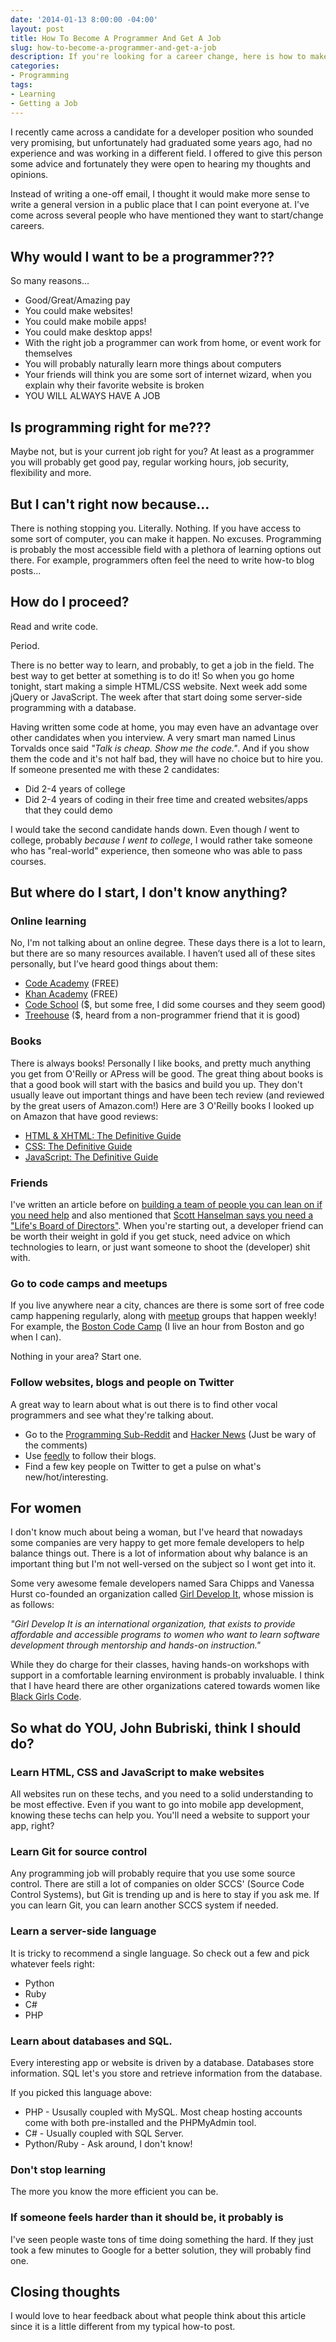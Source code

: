 ```yaml
---
date: '2014-01-13 8:00:00 -04:00'
layout: post
title: How To Become A Programmer And Get A Job
slug: how-to-become-a-programmer-and-get-a-job
description: If you're looking for a career change, here is how to make it happen.
categories:
- Programming
tags:
- Learning
- Getting a Job
---
```


I recently came across a candidate for a developer position who sounded very promising, but unfortunately had graduated some years ago, had no experience and was working in a different field.  I offered to give this person some advice and fortunately they were open to hearing my thoughts and opinions.

Instead of writing a one-off email, I thought it would make more sense to write a general version in a public place that I can point everyone at.  I've come across several people who have mentioned they want to start/change careers.

## Why would I want to be a programmer???

So many reasons...

- Good/Great/Amazing pay 
- You could make websites!
- You could make mobile apps!
- You could make desktop apps!
- With the right job a programmer can work from home, or event work for themselves
- You will probably naturally learn more things about computers
- Your friends will think you are some sort of internet wizard, when you explain why their favorite website is broken
- YOU WILL ALWAYS HAVE A JOB


## Is programming right for me???

Maybe not, but is your current job right for you?  At least as a programmer you will probably get good pay, regular working hours, job security, flexibility and more.


## But I can't right now because...

There is nothing stopping you.  Literally.  Nothing.  If you have access to some sort of computer, you can make it happen.  No excuses.   Programming is probably the most accessible field with a plethora of learning options out there.  For example, programmers often feel the need to write how-to blog posts...


## How do I proceed?

Read and write code.

Period.

There is no better way to learn, and probably, to get a job in the field.  The best way to get better at something is to do it!  So when you go home tonight, start making a simple HTML/CSS website.  Next week add some jQuery or JavaScript.  The week after that start doing some server-side programming with a database.

Having written some code at home, you may even have an advantage over other candidates when you interview.  A very smart man named Linus Torvalds once said *"Talk is cheap. Show me the code."*.  And if you show them the code and it's not half bad, they will have no choice but to hire you.  If someone presented me with these 2 candidates:

- Did 2-4 years of college
- Did 2-4 years of coding in their free time and created websites/apps that they could demo

I would take the second candidate hands down.  Even though *I* went to college, probably *because I went to college*, I would rather take someone who has "real-world" experience, then someone who was able to pass courses.


## But where do I start, I don't know anything?

### Online learning

No, I'm not talking about an online degree.  These days there is a lot to learn, but there are so many resources available.  I haven’t used all of these sites personally, but I’ve heard good things about them:

- [Code Academy](http://www.codecademy.com/ "Code Academy - Learn to code interactively, for free.") (FREE)
- [Khan Academy](https://www.khanacademy.org/ "Khan Academy - Start learning now. Completely free, forever.") (FREE)
- [Code School](https://www.codeschool.com/ "Code School - Learn by Doing. No setup. No hassle. Just learning.") ($, but some free, I did some courses and they seem good)
- [Treehouse](http://teamtreehouse.com/ "Treehouse - Learn how to build websites & apps, write code or start a business.") ($, heard from a non-programmer friend that it is good)

### Books

There is always books!  Personally I like books, and pretty much anything you get from O'Reilly or APress will be good.  The great thing about books is that a good book will start with the basics and build you up.  They don't usually leave out important things and have been tech review (and reviewed by the great users of Amazon.com!)  Here are 3 O'Reilly books I looked up on Amazon that have good reviews:

- [HTML & XHTML: The Definitive Guide](http://www.amazon.com/HTML-XHTML-Definitive-Chuck-Musciano-ebook/dp/B00BQN40IS/ref=sr_1_1?s=digital-text&ie=UTF8&qid=1389887335&sr=1-1&keywords=o%27reilly+html)
- [CSS: The Definitive Guide](http://www.amazon.com/CSS-Definitive-Guide-Eric-Meyer-ebook/dp/B00457X7L8/ref=sr_1_1?s=digital-text&ie=UTF8&qid=1389887367&sr=1-1&keywords=o%27reilly+css)
- [JavaScript: The Definitive Guide](http://www.amazon.com/JavaScript-Definitive-Guide-Guides-ebook/dp/B004XQX4K0/ref=sr_1_1?s=digital-text&ie=UTF8&qid=1389887352&sr=1-1&keywords=o%27reilly+javascript)

### Friends

I've written an article before on [building a team of people you can lean on if you need help](http://johnnycode.com/2012/07/20/establish-your-own-developer-kaizen-guild/ "Establish Your Own Developer Kaizen Guild") and also mentioned that [Scott Hanselman says you need a "Life's Board of Directors"](http://www.hanselman.com/blog/WhoIsOnYourLifesBoardOfDirectors.aspx?utm_source=feedburner&amp;utm_medium=feed&amp;utm_campaign=Feed%3A+ScottHanselman+%28Scott+Hanselman+-+ComputerZen.com%29).  When you're starting out, a developer friend can be worth their weight in gold if you get stuck, need advice on which technologies to learn, or just want someone to shoot the (developer) shit with.

### Go to code camps and meetups

If you live anywhere near a city, chances are there is some sort of free code camp happening regularly, along with [meetup](http://www.meetup.com/ "Meetups are neighbors getting together to learn something, do something, share something…") groups that happen weekly! For example, the [Boston Code Camp](http://www.bostoncodecamp.com/) (I live an hour from Boston and go when I can).

Nothing in your area?  Start one.

### Follow websites, blogs and people on Twitter

A great way to learn about what is out there is to find other vocal programmers and see what they're talking about.

- Go to the [Programming Sub-Reddit](http://www.reddit.com/r/programming/) and [Hacker News](https://news.ycombinator.com/) (Just be wary of the comments)
- Use [feedly](http://feedly.com/) to follow their blogs.
- Find a few key people on Twitter to get a pulse on what's new/hot/interesting.


## For women

I don't know much about being a woman, but I've heard that nowadays some companies are very happy to get more female developers to help balance things out.  There is a lot of information about why balance is an important thing but I'm not well-versed on the subject so I wont get into it.

Some very awesome female developers named Sara Chipps and Vanessa Hurst co-founded an organization called [Girl Develop It](http://www.girldevelopit.com/ "Don't be shy. Develop it."), whose mission is as follows:

*"Girl Develop It is an international organization, that exists to provide affordable and accessible programs to women who want to learn software development through mentorship and hands-on instruction."*

While they do charge for their classes, having hands-on workshops with support in a comfortable learning environment is probably invaluable. I think that I have heard there are other organizations catered towards women like [Black Girls Code](http://www.blackgirlscode.com/).


## So what do YOU, John Bubriski, think I should do?

### Learn HTML, CSS and JavaScript to make websites

All websites run on these techs, and you need to a solid understanding to be most effective.  Even if you want to go into mobile app development, knowing these techs can help you.  You'll need a website to support your app, right?
 
### Learn Git for source control

Any programming job will probably require that you use some source control.  There are still a lot of companies on older SCCS' (Source Code Control Systems), but Git is trending up and is here to stay if you ask me.  If you can learn Git, you can learn another SCCS system if needed.

### Learn a server-side language

It is tricky to recommend a single language.  So check out a few and pick whatever feels right:

- Python
- Ruby
- C#
- PHP

### Learn about databases and SQL.

Every interesting app or website is driven by a database.  Databases store information.  SQL let's you store and retrieve information from the database.

If you picked this language above:

- PHP - Ususally coupled with MySQL.  Most cheap hosting accounts come with both pre-installed and the PHPMyAdmin tool.
- C# - Usually coupled with SQL Server.
- Python/Ruby - Ask around, I don't know!

### Don't stop learning

The more you know the more efficient you can be.

### If someone feels harder than it should be, it probably is

I've seen people waste tons of time doing something the hard.  If they just took a few minutes to Google for a better solution, they will probably find one.
 
## Closing thoughts

I would love to hear feedback about what people think about this article since it is a little different from my typical how-to post. 